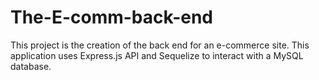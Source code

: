 # The-E-comm-back-end
This project is the creation of the back end for an e-commerce site. This application uses Express.js API and Sequelize to interact with a MySQL database.
